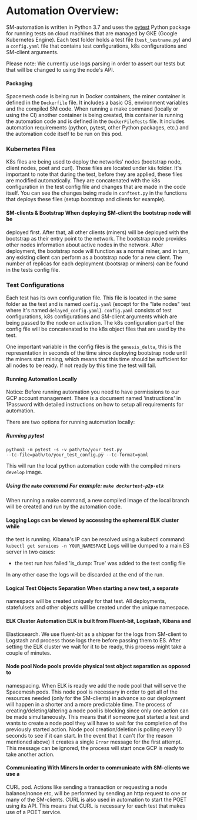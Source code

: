 # Automation Overview:

SM-automation is written in Python 3.7 and uses the
[pytest](https://pypi.org/project/pytest/) Python package for running tests on
cloud machines that are managed by GKE (Google Kubernetes Engine).  Each test
folder holds a test file (`test_testname.py`) and a `config.yaml` file that
contains test configurations, k8s configurations and SM-client arguments.

Please note: We currently use logs parsing in order to assert our tests but
that will be changed to using the node's API.

#### Packaging

Spacemesh code is being run in Docker containers, the miner container is
defined in the `Dockerfile` file.  It includes a basic OS, environment
variables and the compiled SM code.  When running a make command (locally or
using the CI) another container is being created, this container is running the
automation code and is defined in the `DockerFileTests` file. It includes
automation requirements (python, pytest, other Python packages, etc.) and the
automation code itself to be run on this pod.

### Kubernetes Files
   
K8s files are being used to deploy the networks' nodes (bootstrap node, client
nodes, poet and curl).  Those files are located under `k8s` folder.  It's
important to note that during the test, before they are applied, these files
are modified automatically. They are concatenated with the k8s configuration in
the test config file and changes that are made in the code itself.  You can see
the changes being made in `conftest.py` in the functions that deploys these
files (setup bootstrap and clients for example).

#### SM-clients & Bootstrap When deploying SM-client the bootstrap node will be
deployed first. After that, all other clients (miners) will be deployed with
the bootstrap as their entry point to the network.  The bootstrap node provides
other nodes information about active nodes in the network.  After deployment,
the bootstrap node will function as a normal miner, and in turn, any existing
client can perform as a bootstrap node for a new client.  The number of
replicas for each deployment (bootsrap or miners) can be found in the tests
config file.

### Test Configurations

Each test has its own configuration file.  This file is located in the same
folder as the test and is named `config.yaml` (except for the "late nodes" test
where it's named `delayed_config.yaml`).  `config.yaml` consists of test
configurations, k8s configurations and SM-client arguments which are being
passed to the node on activation.  The k8s configuration part of the config
file will be concatenated to the k8s object files that are used by the test.

One important variable in the config files is the `genesis_delta`, this is the
representation in seconds of the time since deploying bootstrap node until the
miners start mining, which means that this time should be sufficient for all
nodes to be ready.  If not ready by this time the test will fail.

#### Running Automation Locally

Notice: Before running automation you need to have permissions to our GCP
account management.  There is a document named 'instructions' in 1Password with
detailed instructions on how to setup all requirements for  automation. 

There are two options for running automation locally:

##### Running pytest 

```console
python3 -m pytest -s -v path/to/your_test.py
--tc-file=path/to/your_test_config.py --tc-format=yaml 
``` 

This will run the local python automation code with the compiled miners
`develop` image.

##### Using the `make` command For example: ``` make dockertest-p2p-elk ```
When running a make command, a new compiled image of the local branch will be
created and run by the automation code.

#### Logging Logs can be viewed by accessing the ephemeral ELK cluster while
the test is running.  Kibana's IP can be resolved using a kubectl command:
`kubectl get services -n YOUR_NAMESPACE` Logs will be dumped to a main ES
server in two cases:
* the test run has failed 'is_dump: True' was added to the test config file

In any other case the logs will be discarded at the end of the run.

#### Logical Test Objects Separation When starting a new test, a separate
namespace will be created uniquely for that test.  All deployments,
statefulsets and other objects will be created under the unique namespace.

#### ELK Cluster Automation ELK is built from Fluent-bit, Logstash, Kibana and
Elasticsearch.  We use fluent-bit as a shipper for the logs from SM-client to
Logstash and process those logs there before passing them to ES.  After setting
the ELK cluster we wait for it to be ready, this process might take a couple of
minutes.

#### Node pool Node pools provide physical test object separation as opposed to
namespacing.  When ELK is ready we add the node pool that will serve the
Spacemesh pods. This node pool is necessary in order to get all of the
resources needed (only for the SM-clients) in advance so our deployment will
happen in a shorter and a more predictable time.  The process of
creating/deleting/altering a node pool is blocking since only one action can be
made simultaneously. This means that if someone just started a test and wants
to create a node pool they will have to wait for the completion of the
previously started action.  Node pool creation/deletion is polling every 10
seconds to see if it can start. In the event that it can't (for the reason
mentioned above) it creates a single `Error` message for the first attempt.
This message can be ignored, the process will start once GCP is ready to take
another action.

#### Communicating With Miners In order to communicate with SM-clients we use a
CURL pod.  Actions like sending a transaction or requesting a node
balance/nonce etc, will be performed by sending an http request to one or many
of the SM-clients.  CURL is also used in automation to start the POET using its
API. This means that CURL is necessary for each test that makes use of a POET
service.
